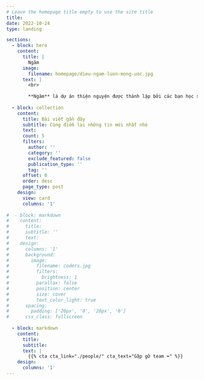 ```yaml
---
# Leave the homepage title empty to use the site title
title:
date: 2022-10-24
type: landing

sections:
  - block: hero
    content:
      title: |
        Ngăm
      image:
        filename: homepage/dieu-ngam-luon-mong-uoc.jpg
      text: |
        <br>
        
        **Ngăm** là dự án thiện nguyện được thành lập bởi các bạn học sinh cấp ba với mong muốn được mang lại hạnh phúc cho trẻ Tây Nguyên.
  
  - block: collection
    content:
      title: Bài viết gần đây
      subtitle: Cùng điểm lại những tin mới nhất nhé
      text:
      count: 5
      filters:
        author: ''
        category: ''
        exclude_featured: false
        publication_type: ''
        tag: ''
      offset: 0
      order: desc
      page_type: post
    design:
      view: card
      columns: '1'
  
#  - block: markdown
#    content:
#      title:
#      subtitle: ''
#      text:
#    design:
#      columns: '1'
#      background:
#        image: 
#          filename: coders.jpg
#          filters:
#            brightness: 1
#          parallax: false
#          position: center
#          size: cover
#          text_color_light: true
#      spacing:
#        padding: ['20px', '0', '20px', '0']
#      css_class: fullscreen
  
  - block: markdown
    content:
      title:
      subtitle:
      text: |
        {{% cta cta_link="./people/" cta_text="Gặp gỡ team ➡️" %}}
    design:
      columns: '1'
---
```


